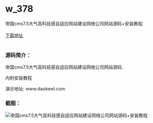 # w_378
帝国cms7.5大气高科技感自适应网站建设网络公司网站源码+安装教程
<br/></br>
[下载地址](https://www.uuid2.com/378.html "下载地址")
<br/></br>
<h3>源码简介：</h3>
<p>帝国cms7.5大气高科技感自适应网站建设网络公司网站源码.<p>
<p>内附安装教程<p>
<p>演示地址:    www.daokewl.com<p>
<h3>截图：</h3>
<img src="https://www.uuid2.com/wp-content/uploads/img/202105/a631a1f612.jpg" alt="帝国cms7.5大气高科技感自适应网站建设网络公司网站源码+安装教程">
